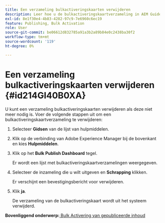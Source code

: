 ```yaml
---
title: Een verzameling bulkactiveringskaarten verwijderen
description: Leer hoe u de bulkactiveringskaartverzameling in AEM Guides verwijdert.
exl-id: 8e1f30e4-4b83-4282-97c9-7e6960c6ec19
feature: Publishing, Bulk Activation
role: User
source-git-commit: be06612d832785a91a3b2a89b84e0c2438ba30f2
workflow-type: tm+mt
source-wordcount: '119'
ht-degree: 0%

---
```


# Een verzameling bulkactiveringskaarten verwijderen {#id214GI40B0XA}

U kunt een verzameling bulkactiveringskaarten verwijderen als deze niet meer nodig is. Voer de volgende stappen uit om een bulkactiveringskaartverzameling te verwijderen:

1. Selecteer **Gidsen** van de lijst van hulpmiddelen.

1. Klik op de verbinding van Adobe Experience Manager bij de bovenkant en kies **Hulpmiddelen**.

1. Klik op het **Bulk Publish Dashboard** tegel.

   Er wordt een lijst met bulkactiveringskaartverzamelingen weergegeven.

1. Selecteer de inzameling die u wilt uitgeven en **Schrapping** klikken.

   Er verschijnt een bevestigingsbericht voor verwijderen.

1. Klik **ja**.

   De verzameling van de bulkactiveringskaart wordt uit het systeem verwijderd.


**Bovenliggend onderwerp:**[ Bulk Activering van gepubliceerde inhoud ](conf-bulk-activation.md)

